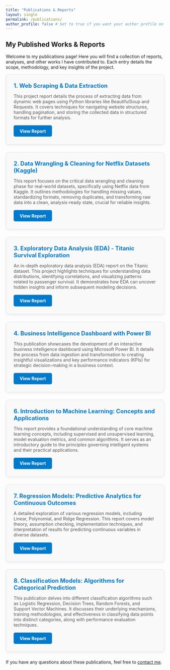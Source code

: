 ```yaml
---
title: "Publications & Reports"
layout: single
permalink: /publications/
author_profile: false # Set to true if you want your author profile on this page
---
```


## My Published Works & Reports

Welcome to my publications page! Here you will find a collection of reports, analyses, and other works I have contributed to. Each entry details the scope, methodology, and key insights of the project.

<ul class="publications-list">
  <li>
    <h3>1. Web Scraping & Data Extraction</h3>
    <p>This project report details the process of extracting data from dynamic web pages using Python libraries like BeautifulSoup and Requests. It covers techniques for navigating website structures, handling pagination, and storing the collected data in structured formats for further analysis.</p>
    <a href="assets/WEB SCRAPING PROJECT REPORT.docx" target="_blank" rel="noopener noreferrer">View Report</a>
  </li>
  <li>
    <h3>2. Data Wrangling & Cleaning for Netflix Datasets (Kaggle)</h3>
    <p>This report focuses on the critical data wrangling and cleaning phase for real-world datasets, specifically using Netflix data from Kaggle. It outlines methodologies for handling missing values, standardizing formats, removing duplicates, and transforming raw data into a clean, analysis-ready state, crucial for reliable insights.</p>
    <a href="assets/DATA WRANGLING PROJECT.docx" target="_blank" rel="noopener noreferrer">View Report</a>
  </li>
  <li>
    <h3>3. Exploratory Data Analysis (EDA) - Titanic Survival Exploration</h3>
    <p>An in-depth exploratory data analysis (EDA) report on the Titanic dataset. This project highlights techniques for understanding data distributions, identifying correlations, and visualizing patterns related to passenger survival. It demonstrates how EDA can uncover hidden insights and inform subsequent modeling decisions.</p>
    <a href="assets/EXPLORATORY DATA ANALYSIS.docx" target="_blank" rel="noopener noreferrer">View Report</a>
  </li>
  <li>
    <h3>4. Business Intelligence Dashboard with Power BI</h3>
    <p>This publication showcases the development of an interactive business intelligence dashboard using Microsoft Power BI. It details the process from data ingestion and transformation to creating insightful visualizations and key performance indicators (KPIs) for strategic decision-making in a business context.</p>
    <a href="assets/BUSINESS INTELLIGENCE USING POWER BI REPORT-compressed-compressed.pdf" target="_blank" rel="noopener noreferrer">View Report</a>
  </li>
  <li>
    <h3>6. Introduction to Machine Learning: Concepts and Applications</h3>
    <p>This report provides a foundational understanding of core machine learning concepts, including supervised and unsupervised learning, model evaluation metrics, and common algorithms. It serves as an introductory guide to the principles governing intelligent systems and their practical applications.</p>
    <a href="assets/REPORT ON GEOFFREY HINTON INTERVIEW.docx" target="_blank" rel="noopener noreferrer">View Report</a>
  </li>
  <li>
    <h3>7. Regression Models: Predictive Analytics for Continuous Outcomes</h3>
    <p>A detailed exploration of various regression models, including Linear, Polynomial, and Ridge Regression. This report covers model theory, assumption checking, implementation techniques, and interpretation of results for predicting continuous variables in diverse datasets.</p>
    <a href="assets/LINEAR REGRESSION MODEL REORT.docx" target="_blank" rel="noopener noreferrer">View Report</a>
  </li>
  <li>
    <h3>8. Classification Models: Algorithms for Categorical Prediction</h3>
    <p>This publication delves into different classification algorithms such as Logistic Regression, Decision Trees, Random Forests, and Support Vector Machines. It discusses their underlying mechanisms, training methodologies, and effectiveness in classifying data points into distinct categories, along with performance evaluation techniques.</p>
    <a href="assets/CLASSIFICATION MODELS REPORT.docx" target="_blank" rel="noopener noreferrer">View Report</a>
  </li>
  </ul>

<p>
  If you have any questions about these publications, feel free to <a href="{{ '/contact/' | relative_url }}">contact me</a>.
</p>

<style>
  .publications-list {
    list-style: none; /* Remove default bullet points */
    padding: 0;
  }
  .publications-list li {
    background-color: #f9f9f9;
    border: 1px solid #e0e0e0;
    border-radius: 8px;
    margin-bottom: 1.5rem;
    padding: 1.5rem;
    box-shadow: 0 4px 8px rgba(0,0,0,0.05);
    transition: transform 0.2s ease, box-shadow 0.2s ease;
  }
  .publications-list li:hover {
    transform: translateY(-5px);
    box-shadow: 0 6px 12px rgba(0,0,0,0.1);
  }
  .publications-list h3 {
    margin-top: 0;
    color: #007acc; /* Minimal Mistakes link color */
    font-size: 1.3em;
    margin-bottom: 0.5rem;
  }
  .publications-list p {
    margin-bottom: 1rem;
    color: #555;
  }
  .publications-list a {
    display: inline-block;
    background-color: #007acc;
    color: white;
    padding: 0.6rem 1.2rem;
    border-radius: 5px;
    text-decoration: none;
    font-weight: bold;
    transition: background-color 0.3s ease;
  }
  .publications-list a:hover {
    background-color: #005f99;
  }
</style>
